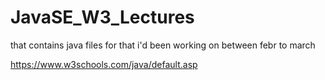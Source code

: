 # JavaSE_W3_Lectures
 that contains java files for that i'd been working on between febr to march



https://www.w3schools.com/java/default.asp
